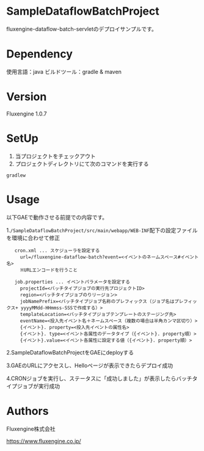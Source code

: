 # SampleDataflowBatchProject
fluxengine-dataflow-batch-servletのデプロイサンプルです。

# Dependency
使用言語：java
ビルドツール：gradle & maven

# Version
Fluxengine 1.0.7

# SetUp

1. 当プロジェクトをチェックアウト
2. プロジェクトディレクトリにて次のコマンドを実行する
```
gradlew
```

# Usage

  以下GAEで動作させる前提での内容です。


  1.`/SampleDataflowBatchProject/src/main/webapp/WEB-INF`配下の設定ファイルを環境に合わせて修正
  ```
     cron.xml ... スケジューラを設定する
       url=/fluxengine-dataflow-batch?event=<イベントのネームスペース#イベント名>
       ※URLエンコードを行うこと

     job.properties ... イベントパラメータを設定する
       projectId=<バッチタイプジョブの実行先プロジェクトID>
       region=<バッチタイプジョブのりリージョン>
       jobNamePrefix=<バッチタイプジョブ名称のプレフィックス（ジョブ名はプレフィックス+ yyyyMMdd-HHmmss-SSSで作成する）>
       templateLocation=<バッチタイプジョブテンプレートのステージング先>
       eventName=<投入先イベント名＋ネームスペース（複数の場合は半角カンマ区切り）>
       {イベント}. property=<投入先イベントの属性名>
       {イベント}. type=<イベント各属性のデータタイプ（{イベント}. property順）>
       {イベント}.value=<イベント各属性に設定する値（{イベント}. property順）>
  ```
  2.SampleDataflowBatchProjectをGAEにdeployする

  3.GAEのURLにアクセスし、Helloページが表示できたらデプロイ成功

  4.CRONジョブを実行し、ステータスに「成功しました」が表示したらバッチタイプジョブが実行成功


# Authors
Fluxengine株式会社

https://www.fluxengine.co.jp/
